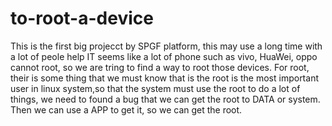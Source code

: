 # to-root-a-device
This is the first big projecct by SPGF platform, this may use a long time with a lot of peole help
IT seems like a lot of phone such as vivo, HuaWei, oppo cannot root, so we are tring to find a way to root those devices.
For root, their is some thing that we must know that is the root is the most important user in linux system,so that the system must use the root to do a lot of things, we need to found a bug that we can get the root to DATA or system. Then we can use a APP to get it, so we can get the root.
